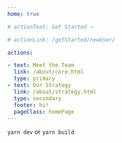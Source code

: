 ```yaml
---
home: true

# actionText: Get Started →

# actionLink: /getStarted/newUser/

actions:

- text: Meet the Team
  link: /about/core.html
  type: primary
- text: Our Strategy
  link: /about/strategy.html
  type: secondary
  footer: hi!
  pageClass: homePage
---
```


`yarn dev` or `yarn build`
